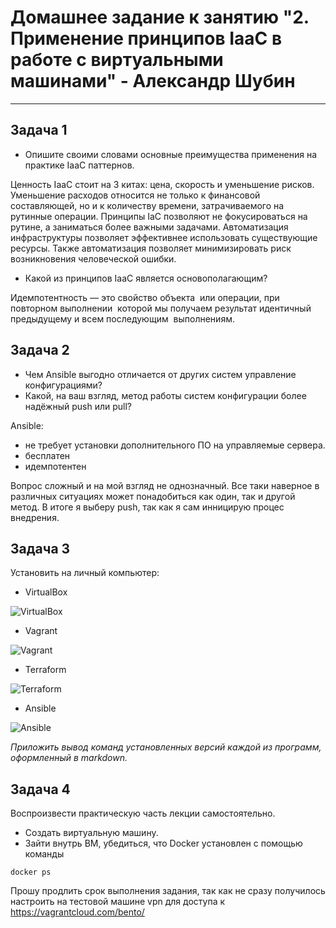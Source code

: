 
# Домашнее задание к занятию "2. Применение принципов IaaC в работе с виртуальными машинами" - Александр Шубин

---

## Задача 1

- Опишите своими словами основные преимущества применения на практике IaaC паттернов.

Ценность IaaC стоит на 3 китах: цена, скорость и уменьшение рисков. Уменьшение расходов относится не только к финансовой составляющей, но и к количеству времени, затрачиваемого на рутинные операции. Принципы IaC позволяют не фокусироваться на рутине, а заниматься более важными задачами. Автоматизация инфраструктуры позволяет эффективнее использовать существующие ресурсы. Также автоматизация позволяет минимизировать риск возникновения человеческой ошибки.

- Какой из принципов IaaC является основополагающим?

Идемпотентность — это свойство объекта  или операции, при повторном выполнении  которой мы получаем результат идентичный  предыдущему и всем последующим  выполнениям.

## Задача 2

- Чем Ansible выгодно отличается от других систем управление конфигурациями?
- Какой, на ваш взгляд, метод работы систем конфигурации более надёжный push или pull?

Ansible:
 - не требует установки дополнительного ПО на управляемые сервера. 
 - бесплатен
 - идемпотентен

Вопрос сложный и на мой взгляд не однозначный. Все таки наверное в различных ситуациях может понадобиться как один, так и другой метод. В итоге я выберу push, так как я сам инницирую процес внедрения. 

## Задача 3

Установить на личный компьютер:

- VirtualBox

![VirtualBox](https://github.com/aleksandr-Shubin-83/homework/blob/main/virt/img/2023-02-01_16-17-51.png)
	
- Vagrant
	
![Vagrant](https://github.com/aleksandr-Shubin-83/homework/blob/main/virt/img/2023-02-01_16-33-51.png)

- Terraform

![Terraform](https://github.com/aleksandr-Shubin-83/homework/blob/main/virt/img/2023-02-01_16-36-08.png)
	
- Ansible

![Ansible](https://github.com/aleksandr-Shubin-83/homework/blob/main/virt/img/2023-02-01_16-43-37.png)

*Приложить вывод команд установленных версий каждой из программ, оформленный в markdown.*

## Задача 4 

Воспроизвести практическую часть лекции самостоятельно.

- Создать виртуальную машину.
- Зайти внутрь ВМ, убедиться, что Docker установлен с помощью команды
```
docker ps

```

Прошу продлить срок выполнения задания, так как не сразу получилось настроить на тестовой машине vpn для доступа к  https://vagrantcloud.com/bento/
